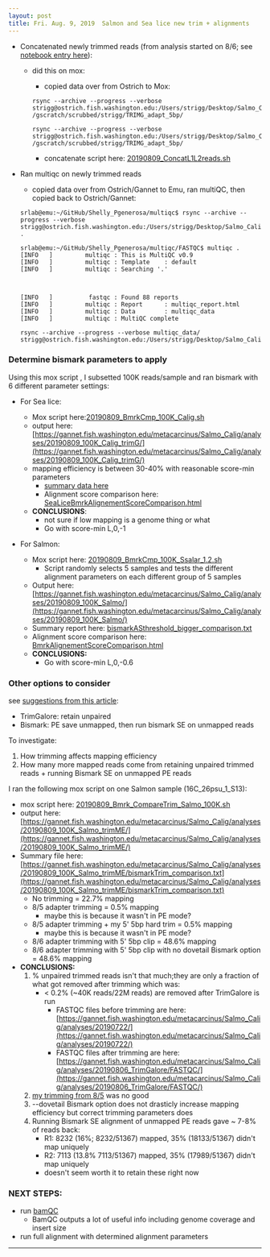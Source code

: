 ```yaml
---
layout: post
title: Fri. Aug. 9, 2019  Salmon and Sea lice new trim + alignments
---
```



- Concatenated newly trimmed reads (from analysis started on 8/6; see [notebook entry here](https://shellytrigg.github.io/143th-post/)):
	- did this on mox:
		- copied data over from Ostrich to Mox:
		
		```
		rsync --archive --progress --verbose strigg@ostrich.fish.washington.edu:/Users/strigg/Desktop/Salmo_Calig/TRIM/*001_val_1.fq.gz /gscratch/scrubbed/strigg/TRIMG_adapt_5bp/
		
		rsync --archive --progress --verbose strigg@ostrich.fish.washington.edu:/Users/strigg/Desktop/Salmo_Calig/TRIM/*001_val_2.fq.gz /gscratch/scrubbed/strigg/TRIMG_adapt_5bp/
		```
		- concatenate script here: [20190809_ConcatL1L2reads.sh](https://gannet.fish.washington.edu/metacarcinus/mox_jobs/20190809_ConcatL1L2reads.sh) 

- Ran multiqc on newly trimmed reads
	- copied data over from Ostrich/Gannet to Emu, ran multiQC, then copied back to Ostrich/Gannet:
	
	```
	srlab@emu:~/GitHub/Shelly_Pgenerosa/multiqc$ rsync --archive --progress --verbose strigg@ostrich.fish.washington.edu:/Users/strigg/Desktop/Salmo_Calig/TRIM/FASTQC .
	
	srlab@emu:~/GitHub/Shelly_Pgenerosa/multiqc/FASTQC$ multiqc .
	[INFO   ]         multiqc : This is MultiQC v0.9
	[INFO   ]         multiqc : Template    : default
	[INFO   ]         multiqc : Searching '.'
	
	
	
	[INFO   ]          fastqc : Found 88 reports
	[INFO   ]         multiqc : Report      : multiqc_report.html
	[INFO   ]         multiqc : Data        : multiqc_data
	[INFO   ]         multiqc : MultiQC complete

	rsync --archive --progress --verbose multiqc_data/ strigg@ostrich.fish.washington.edu:/Users/strigg/Desktop/Salmo_Calig/TRIM/FASTQC
	
	```
	
### Determine bismark parameters to apply
Using this mox script [](), I subsetted 100K reads/sample and ran bismark with 6 different parameter settings:

- For Sea lice:
	- Mox script here:[20190809_BmrkCmp_100K_Calig.sh](https://gannet.fish.washington.edu/metacarcinus/mox_jobs/20190809_BmrkCmp_100K_Calig.sh)
	- output here:[https://gannet.fish.washington.edu/metacarcinus/Salmo_Calig/analyses/20190809_100K_Calig_trimG/](https://gannet.fish.washington.edu/metacarcinus/Salmo_Calig/analyses/20190809_100K_Calig_trimG/)
	- mapping efficiency is between 30-40% with reasonable score-min parameters
		- [summary data here](https://gannet.fish.washington.edu/metacarcinus/Salmo_Calig/analyses/20190809_100K_Calig_trimG/bismarkASthreshold_bigger_comparison.txt)
		- Alignment score comparison here:  [SeaLiceBmrkAlignementScoreComparison.html](https://htmlpreview.github.io/?https://github.com/shellytrigg/Salmon_sealice/blob/master/R/AlignmentScoreComparison/SeaLiceBmrkAlignementScoreComparison.html)
	- **CONCLUSIONS**: 
		- not sure if low mapping is a genome thing or what
		- Go with score-min L,0,-1
	
- For Salmon:
	- Mox script here:  [20190809_BmrkCmp_100K_Ssalar_1.2.sh](https://gannet.fish.washington.edu/metacarcinus/mox_jobs/20190809_BmrkCmp_100K_Ssalar_1.2.sh)
		- Script randomly selects 5 samples and tests the different alignment parameters on each different group of 5 samples
	- Output here:  [https://gannet.fish.washington.edu/metacarcinus/Salmo_Calig/analyses/20190809_100K_Salmo/](https://gannet.fish.washington.edu/metacarcinus/Salmo_Calig/analyses/20190809_100K_Salmo/)
	- Summary report here:  [bismarkASthreshold_bigger_comparison.txt](https://gannet.fish.washington.edu/metacarcinus/Salmo_Calig/analyses/20190809_100K_Salmo/bismarkASthreshold_bigger_comparison.txt)
	- Alignment score comparison here:  [BmrkAlignementScoreComparison.html](https://htmlpreview.github.io/?https://github.com/shellytrigg/Salmon_sealice/blob/master/R/AlignmentScoreComparison/BmrkAlignementScoreComparison.html)
	- **CONCLUSIONS:**
		- Go with score-min L,0,-0.6 
	
### Other options to consider 
see [suggestions from this article](https://github.com/FelixKrueger/Bismark/issues/208):

- TrimGalore:  retain unpaired
- Bismark: PE save unmapped, then run bismark SE on unmapped reads

To investigate:  

1. How trimming affects mapping efficiency
2. How many more mapped reads come from retaining unpaired trimmed reads + running Bismark SE on unmapped PE reads

I ran the following mox script on one Salmon sample (16C_26psu_1_S13):  

- mox script here:  [20190809_Bmrk_CompareTrim_Salmo_100K.sh](https://gannet.fish.washington.edu/metacarcinus/mox_jobs/20190809_Bmrk_CompareTrim_Salmo_100K.sh)
- output here:  [https://gannet.fish.washington.edu/metacarcinus/Salmo_Calig/analyses/20190809_100K_Salmo_trimME/](https://gannet.fish.washington.edu/metacarcinus/Salmo_Calig/analyses/20190809_100K_Salmo_trimME/)
- Summary file here:  [https://gannet.fish.washington.edu/metacarcinus/Salmo_Calig/analyses/20190809_100K_Salmo_trimME/bismarkTrim_comparison.txt](https://gannet.fish.washington.edu/metacarcinus/Salmo_Calig/analyses/20190809_100K_Salmo_trimME/bismarkTrim_comparison.txt)
	- No trimming = 22.7% mapping
	- 8/5 adapter trimming = 0.5% mapping
		- maybe this is because it wasn't in PE mode? 
	- 8/5 adapter trimming + my 5' 5bp hard trim = 0.5% mapping 
		- maybe this is because it wasn't in PE mode? 
	- 8/6 adapter trimming with 5' 5bp clip = 48.6% mapping
	- 8/6 adapter trimming with 5' 5bp clip with no dovetail Bismark option = 48.6% mapping
- **CONCLUSIONS:**
	1. % unpaired trimmed reads isn't that much;they are only a fraction of what got removed after trimming which was:
		- < 0.2% (~40K reads/22M reads) are removed after TrimGalore is run
			- FASTQC files before trimming are here: [https://gannet.fish.washington.edu/metacarcinus/Salmo_Calig/analyses/20190722/](https://gannet.fish.washington.edu/metacarcinus/Salmo_Calig/analyses/20190722/)
			- FASTQC files after trimming are here: [https://gannet.fish.washington.edu/metacarcinus/Salmo_Calig/analyses/20190806_TrimGalore/FASTQC/](https://gannet.fish.washington.edu/metacarcinus/Salmo_Calig/analyses/20190806_TrimGalore/FASTQC/) 
	2. [my trimming from 8/5](https://shellytrigg.github.io/141th-post/) was no good
	3. --dovetail Bismark option does not drasticly increase mapping efficiency but correct trimming parameters does
	4. Running Bismark SE alignment of unmapped PE reads gave ~ 7-8% of reads back:
		- R1: 8232 (16%; 8232/51367) mapped, 35% (18133/51367) didn't map uniquely 
		- R2: 7113 (13.8% 7113/51367) mapped, 35% (17989/51367) didn't map uniquely
		- doesn't seem worth it to retain these right now

### NEXT STEPS:
 
- run [bamQC](http://qualimap.bioinfo.cipf.es/doc_html/analysis.html#output)
	- BamQC outputs a lot of useful info including genome coverage and insert size
- run full alignment with determined alignment parameters

***